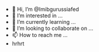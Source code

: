 - 👋 Hi, I’m @Imibgurussiafed
- 👀 I’m interested in ...
- 🌱 I’m currently learning ...
- 💞️ I’m looking to collaborate on ...
- 📫 How to reach me ...
- hrhrt
<!---
Imibgurussiafed/Imibgurussiafed is a ✨ special ✨ repository because its `README.md` (this file) appears on your GitHub profile.
You can click the Preview link to take a look at your changes.
--->
